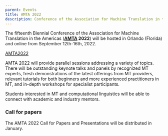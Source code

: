 ```yaml
---
parent: Events
title: AMTA 2022
description: Conference of the Association for Machine Translation in the Americas
---
```


The fifteenth Biennial Conference of the Association for Machine Translation in the Americas (**[AMTA](/associations/amta.md) 2022**) will be hosted in Orlando (Florida) and online from September 12th-16th, 2022.

[AMTA2022](https://amtaweb.org/amta-2022-announcing-the-1-machine-translation-conference-as-a-hybrid-event/)

AMTA 2022 will provide parallel sessions addressing a variety of topics. There will be outstanding keynote talks and panels by recognized MT experts, fresh demonstrations of the latest offerings from MT providers, relevant tutorials for both beginners and more experienced practitioners in MT, and in-depth workshops for specialist participants.

Students interested in MT and computational linguistics will be able to connect with academic and industry mentors.

### Call for papers

The AMTA 2022 Call for Papers and Presentations will be distributed in January.
